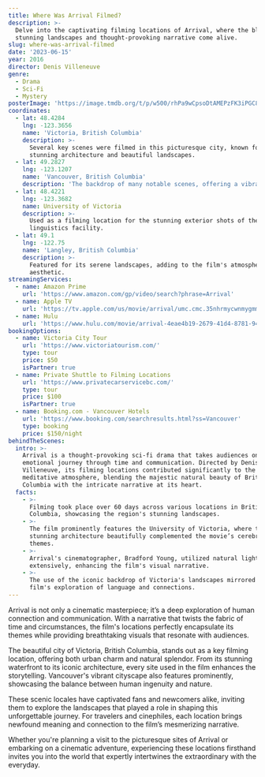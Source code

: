 ```yaml
---
title: Where Was Arrival Filmed?
description: >-
  Delve into the captivating filming locations of Arrival, where the blend of
  stunning landscapes and thought-provoking narrative come alive.
slug: where-was-arrival-filmed
date: '2023-06-15'
year: 2016
director: Denis Villeneuve
genre:
  - Drama
  - Sci-Fi
  - Mystery
posterImage: 'https://image.tmdb.org/t/p/w500/rhPa9wCpsoDtAMEPzFK3iPGC8V5.jpg'
coordinates:
  - lat: 48.4284
    lng: -123.3656
    name: 'Victoria, British Columbia'
    description: >-
      Several key scenes were filmed in this picturesque city, known for its
      stunning architecture and beautiful landscapes.
  - lat: 49.2827
    lng: -123.1207
    name: 'Vancouver, British Columbia'
    description: 'The backdrop of many notable scenes, offering a vibrant urban scenery.'
  - lat: 48.4221
    lng: -123.3682
    name: University of Victoria
    description: >-
      Used as a filming location for the stunning exterior shots of the
      linguistics facility.
  - lat: 49.1
    lng: -122.75
    name: 'Langley, British Columbia'
    description: >-
      Featured for its serene landscapes, adding to the film's atmospheric
      aesthetic.
streamingServices:
  - name: Amazon Prime
    url: 'https://www.amazon.com/gp/video/search?phrase=Arrival'
  - name: Apple TV
    url: 'https://tv.apple.com/us/movie/arrival/umc.cmc.35nhrmycwnmygmmer12axg0g9'
  - name: Hulu
    url: 'https://www.hulu.com/movie/arrival-4eae4b19-2679-41d4-8781-9485eab6b49c'
bookingOptions:
  - name: Victoria City Tour
    url: 'https://www.victoriatourism.com/'
    type: tour
    price: $50
    isPartner: true
  - name: Private Shuttle to Filming Locations
    url: 'https://www.privatecarservicebc.com/'
    type: tour
    price: $100
    isPartner: true
  - name: Booking.com - Vancouver Hotels
    url: 'https://www.booking.com/searchresults.html?ss=Vancouver'
    type: booking
    price: $150/night
behindTheScenes:
  intro: >-
    Arrival is a thought-provoking sci-fi drama that takes audiences on an
    emotional journey through time and communication. Directed by Denis
    Villeneuve, its filming locations contributed significantly to the film's
    meditative atmosphere, blending the majestic natural beauty of British
    Columbia with the intricate narrative at its heart.
  facts:
    - >-
      Filming took place over 60 days across various locations in British
      Columbia, showcasing the region's stunning landscapes.
    - >-
      The film prominently features the University of Victoria, where the
      stunning architecture beautifully complemented the movie’s cerebral
      themes.
    - >-
      Arrival's cinematographer, Bradford Young, utilized natural lighting
      extensively, enhancing the film's visual narrative.
    - >-
      The use of the iconic backdrop of Victoria's landscapes mirrored the
      film's exploration of language and connections.
---
```


<ArrivalFilmGuide />

Arrival is not only a cinematic masterpiece; it’s a deep exploration of human connection and communication. With a narrative that twists the fabric of time and circumstances, the film's locations perfectly encapsulate its themes while providing breathtaking visuals that resonate with audiences.

The beautiful city of Victoria, British Columbia, stands out as a key filming location, offering both urban charm and natural splendor. From its stunning waterfront to its iconic architecture, every site used in the film enhances the storytelling. Vancouver's vibrant cityscape also features prominently, showcasing the balance between human ingenuity and nature.

These scenic locales have captivated fans and newcomers alike, inviting them to explore the landscapes that played a role in shaping this unforgettable journey. For travelers and cinephiles, each location brings newfound meaning and connection to the film’s mesmerizing narrative.

Whether you're planning a visit to the picturesque sites of Arrival or embarking on a cinematic adventure, experiencing these locations firsthand invites you into the world that expertly intertwines the extraordinary with the everyday.
